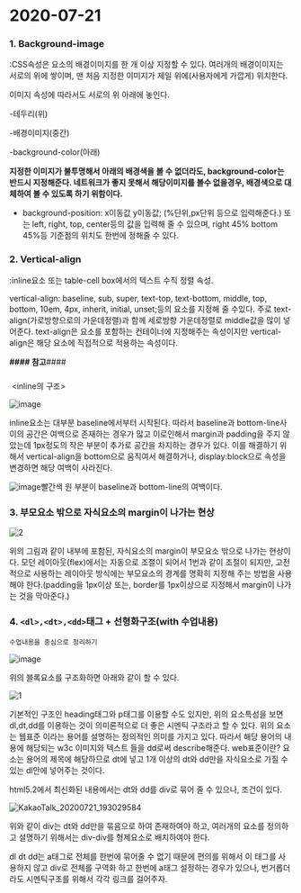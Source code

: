 # 2020-07-21

### 1. Background-image

:CSS속성은 요소의 배경이미지를 한 개 이상 지정할 수 있다. 여러개의 배경이미지는 서로의 위에 쌓이며, 맨 처음 지정한 이미지가 제일 위에(사용자에게 가깝게) 위치한다.

이미지 속성에 따라서도 서로의 위 아래에 놓인다.

-테두리(위)

-배경이미지(중간)

-background-color(아래)

**지정한 이미지가 불투명해서 아래의 배경색을 볼 수 없더라도, background-color는 반드시 지정해준다. 네트워크가 좋지 못해서 해당이미지를 볼수 없을경우, 배경색으로 대체하여 볼 수 있도록 하기 위함이다.**

* background-position: x이동값  y이동값; (%단위,px단위 등으로 입력해준다.) 또는 left, right, top, center등의 값을 입력해 줄 수 있으며, right 45% bottom 45%등 기준점의 위치도 한번에 정해줄 수 있다.



### 2. Vertical-align

:inline요소 또는 table-cell box에서의 텍스트 수직 정렬 속성.

vertical-align: baseline, sub, super, text-top, text-bottom, middle, top, bottom, 10em, 4px, inherit, initial, unset;등의 요소를 지정해 줄 수있다. 주로 text-align(가로방향으로의 가운데정렬)과 함께 세로방향 가운데정렬로 middle값을 많이 넣어준다.  text-align은 요소를 포함하는 컨테이너에 지정해주는 속성이지만 vertical-align은 해당 요소에 직접적으로 적용하는 속성이다.

**#### 참고**####



### 

​                                                            <inline의 구조>

![image](https://user-images.githubusercontent.com/51959017/88045660-d56efc00-cb89-11ea-8a48-caf5ccdf5135.png)

inline요소는 대부분 baseline에서부터 시작된다. 따라서 baseline과 bottom-line사이의 공간은 여백으로 존재하는 경우가 많고 이로인해서 margin과 padding을 주지 않았는데 1px정도의 작은 부분이 추가로 공간을 차지하는 경우가 있다. 이를 해결하기 위해서 vertical-align을 bottom으로 움직여서 해결하거나, display:block으로 속성을 변경하면 해당 여백이 사라진다.

![image](https://user-images.githubusercontent.com/51959017/88047652-ea00c380-cb8c-11ea-8952-2fef9ac85854.png)빨간색 원 부분이 baseline과 bottom-line의 여백이다.

### 3. 부모요소 밖으로 자식요소의 margin이 나가는 현상

![2](https://user-images.githubusercontent.com/51959017/88042973-bf603c00-cb87-11ea-87e1-7384e527fb28.jpg)

위의 그림과 같이 내부에 포함된, 자식요소의 margin이 부모요소 밖으로 나가는 현상이다. 모던 레이아웃(flex)에서는 자동으로 조절이 되어서 1번과 같이 조절이 되지만, 고전적으로 사용하는 레이아웃 방식에는 부모요소의 경계를 명확히 지정해 주는 방법을 사용해야 한다.(padding을 1px이상 또는, border를 1px이상으로 지정해서 margin이 나가는 것을 막아준다.)

### 4. `<dl>,<dt>,<dd>`태그 + 선형화구조(with 수업내용)

`수업내용을 중심으로 정리하기`

![image](https://user-images.githubusercontent.com/51959017/88043291-3a295700-cb88-11ea-8994-52865f1b504e.png)

위의 블록요소를 구조화하면 아래와 같이 할 수 있다.

![1](https://user-images.githubusercontent.com/51959017/88042967-be2f0f00-cb87-11ea-82d7-0d8b178ad30b.jpg)

기본적인 구조인 heading태그와 p태그를 이용할 수도 있지만, 위의 요소특성을 보면 dl,dt,dd를 이용하는 것이 의미론적으로 더 좋은 시멘틱 구조라고 할 수 있다. 위의 요소는 웹표준 이라는 용어를 설명하는 정의적인 의미를 가지고 있다. 따라서 해당 용어의 내용에 해당되는 w3c 이미지와 텍스트 들을 dd로써 describe해준다. web표준이란? 요소는 용어의 제목에 해당하므로 dt에 넣고 1개 이상의 dt와 dd만을 자식요소로 가질 수 있는 dl안에 넣어주는 것이다.

html5.2에서 최신화된 내용에서는 dt와 dd를 div로 묶어 줄 수 있으나, 조건이 있다.

![KakaoTalk_20200721_193029584](https://user-images.githubusercontent.com/51959017/88044367-00a51b80-cb89-11ea-8103-2ab3a3e0c8cf.jpg)

위와 같이 div는 dt와 dd만을 묶음으로 하여 존재하여야 하고, 여러개의 요소를 정의하고 설명하기 위해서는 div-div를 형제요소로 배치하여야 한다.

dl dt dd는 a태그로 전체를 한번에 묶어줄 수 없기 때문에 편의를 위해서 이 태그를 사용하지 않고 div로 전체를 구역화 하고 한번에 a태그 설정하는 경우가 있으나, 번거롭더라도 시멘틱구조를 위해서 각각 링크를 걸어주자.